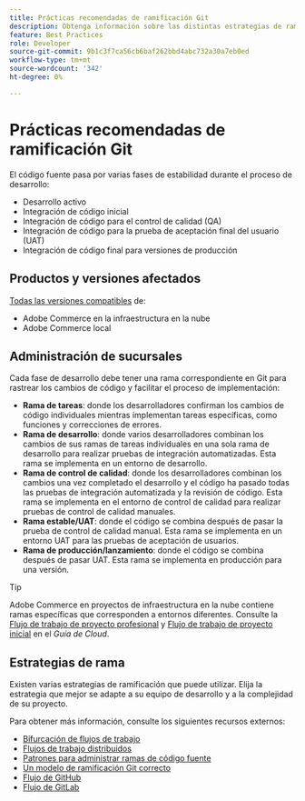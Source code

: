 ```yaml
---
title: Prácticas recomendadas de ramificación Git
description: Obtenga información sobre las distintas estrategias de ramificación para la administración del código fuente.
feature: Best Practices
role: Developer
source-git-commit: 9b1c3f7ca56cb6baf262bbd4abc732a30a7eb0ed
workflow-type: tm+mt
source-wordcount: '342'
ht-degree: 0%

---
```



# Prácticas recomendadas de ramificación Git

El código fuente pasa por varias fases de estabilidad durante el proceso de desarrollo:

- Desarrollo activo
- Integración de código inicial
- Integración de código para el control de calidad (QA)
- Integración de código para la prueba de aceptación final del usuario (UAT)
- Integración de código final para versiones de producción

## Productos y versiones afectados

[Todas las versiones compatibles](../../../release/versions.md) de:

- Adobe Commerce en la infraestructura en la nube
- Adobe Commerce local

## Administración de sucursales

Cada fase de desarrollo debe tener una rama correspondiente en Git para rastrear los cambios de código y facilitar el proceso de implementación:

- **Rama de tareas**: donde los desarrolladores confirman los cambios de código individuales mientras implementan tareas específicas, como funciones y correcciones de errores.
- **Rama de desarrollo**: donde varios desarrolladores combinan los cambios de sus ramas de tareas individuales en una sola rama de desarrollo para realizar pruebas de integración automatizadas. Esta rama se implementa en un entorno de desarrollo.
- **Rama de control de calidad**: donde los desarrolladores combinan los cambios una vez completado el desarrollo y el código ha pasado todas las pruebas de integración automatizada y la revisión de código. Esta rama se implementa en el entorno de control de calidad para realizar pruebas de control de calidad manuales.
- **Rama estable/UAT**: donde el código se combina después de pasar la prueba de control de calidad manual. Esta rama se implementa en un entorno UAT para las pruebas de aceptación de usuarios.
- **Rama de producción/lanzamiento**: donde el código se combina después de pasar UAT. Esta rama se implementa en producción para una versión.

>[!TIP]
>
>Adobe Commerce en proyectos de infraestructura en la nube contiene ramas específicas que corresponden a entornos diferentes. Consulte la [Flujo de trabajo de proyecto profesional](https://experienceleague.adobe.com/docs/commerce-cloud-service/user-guide/architecture/pro-develop-deploy-workflow.html) y [Flujo de trabajo de proyecto inicial](https://experienceleague.adobe.com/docs/commerce-cloud-service/user-guide/architecture/starter-develop-deploy-workflow.html) en el _Guía de Cloud_.

## Estrategias de rama

Existen varias estrategias de ramificación que puede utilizar. Elija la estrategia que mejor se adapte a su equipo de desarrollo y a la complejidad de su proyecto.

Para obtener más información, consulte los siguientes recursos externos:

- [Bifurcación de flujos de trabajo](https://git-scm.com/book/en/v2/Git-Branching-Branching-Workflows)
- [Flujos de trabajo distribuidos](https://git-scm.com/book/en/v2/Distributed-Git-Distributed-Workflows)
- [Patrones para administrar ramas de código fuente](https://martinfowler.com/articles/branching-patterns.html)
- [Un modelo de ramificación Git correcto](https://nvie.com/posts/a-successful-git-branching-model/)
- [Flujo de GitHub](https://docs.github.com/en/get-started/quickstart/github-flow)
- [Flujo de GitLab](https://about.gitlab.com/blog/2023/07/27/gitlab-flow-duo/)
